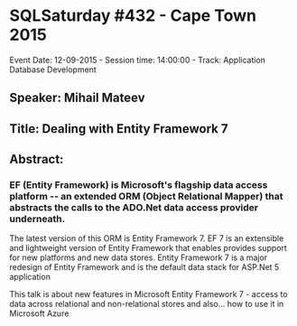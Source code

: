 # SQLSaturday #432 - Cape Town 2015
Event Date: 12-09-2015 - Session time: 14:00:00 - Track: Application  Database Development
## Speaker: Mihail Mateev
## Title: Dealing with Entity Framework 7
## Abstract:
### EF (Entity Framework) is Microsoft's flagship data access platform -- an extended ORM (Object Relational Mapper) that abstracts the calls to the ADO.Net data access provider underneath. 

The latest version of this ORM is Entity Framework 7. EF 7 is an extensible and lightweight version of Entity Framework that enables provides support for new platforms and new data stores. Entity Framework 7 is a major redesign of Entity Framework and is the default data stack for ASP.Net 5 application

This talk is about new features in Microsoft Entity Framework 7 - access to data across relational and non-relational stores and also... how to use it in Microsoft Azure

